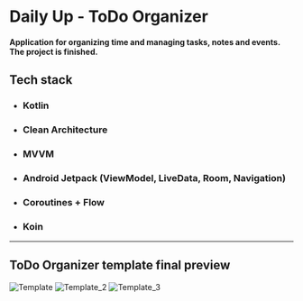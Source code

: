 # Daily Up - ToDo Organizer
#### Application for organizing time and managing tasks, notes and events. The project is finished.
## Tech stack
+ ### Kotlin
+ ### Clean Architecture
+ ### MVVM
+ ### Android Jetpack (ViewModel, LiveData, Room, Navigation)
+ ### Coroutines + Flow
+ ### Koin
____
## ToDo Organizer template final preview
![Template](https://github.com/AlexeyZykin/To-Do-Organizer/assets/79928354/d183eb8b-c54d-4c81-91b0-f408a76caa01)
![Template_2](https://github.com/AlexeyZykin/To-Do-Organizer/assets/79928354/9c6b43ce-bf98-4587-82b5-d87a9a60f1d0)
![Template_3](https://github.com/AlexeyZykin/To-Do-Organizer/assets/79928354/d5e5c48c-955b-4a6a-9e4b-87ec0c65a03a)
